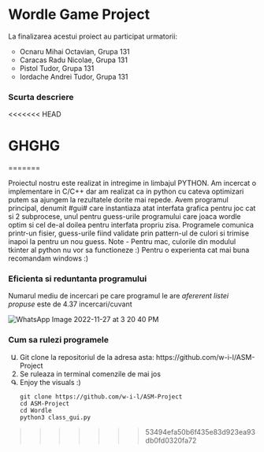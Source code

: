 <h1>Wordle Game Project</h1>

<p>La finalizarea acestui proiect au participat urmatorii:</p>
<ul>
    <li style = "list-style-type: circle;" >Ocnaru Mihai Octavian, Grupa 131</li>
    <li style = "list-style-type: circle;" >Caracas Radu Nicolae, Grupa 131</li>
    <li style = "list-style-type: circle;" >Pistol Tudor, Grupa 131</li>
    <li style = "list-style-type: circle;" >Iordache Andrei Tudor, Grupa 131</li>
</ul>

<h3>Scurta descriere</h3>

<<<<<<< HEAD
<h1 styles='color:red;'>GHGHG</h1>
=======
<p>    Proiectul nostru este realizat in intregime in limbajul PYTHON. Am incercat o implementare
    in C/C++ dar am realizat ca in python cu cateva optimizari putem sa ajungem la rezultatele dorite 
    mai repede.
        Avem programul principal, denumit #gui# care instantiaza atat interfata grafica pentru joc cat si 2 
    subprocese, unul pentru guess-urile programului care joaca wordle optim si cel de-al doilea pentru 
    interfata propriu zisa.
    Programele comunica printr-un fisier, guess-urile fiind validate prin pattern-ul de culori si trimise inapoi la 
    pentru un nou guess. 
    Note - Pentru mac, culorile din modulul tkinter al python nu vor sa functioneze :) Pentru o experienta cat mai buna recomandam windows :)
</p>


<h3>Eficienta si reduntanta programului</h3>

<p>Numarul mediu de incercari pe care programul le are <em>afererent listei propuse</em> este de 4.37 incercari/cuvant</p>

![WhatsApp Image 2022-11-27 at 3 20 40 PM](https://user-images.githubusercontent.com/84620187/204138403-2594a39a-847c-4205-b336-2ed09bbd823e.jpeg)

<h3>Cum sa rulezi programele</h3>

<ol>

<li style="list-style-type:armenian;">Git clone la repositoriul de la adresa asta: <a>https://github.com/w-i-l/ASM-Project</a></li>
<li>Se ruleaza in terminal comenzile de mai jos</li>
<li style="list-style-type:armenian;">Enjoy the visuals :)</li>
    
    
    
    git clone https://github.com/w-i-l/ASM-Project
    cd ASM-Project
    cd Wordle
    python3 class_gui.py
    
    
</ol>

>>>>>>> 53494efa50b6f435e83d923ea93db0fd0320fa72